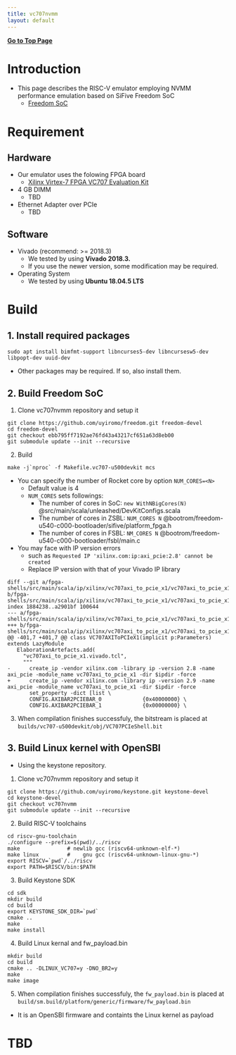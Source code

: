 ```yaml
---
title: vc707nvmm
layout: default
---
```


[**Go to Top Page**](https://uyiromo.github.io)

# Introduction
- This page describes the RISC-V emulator employing NVMM performance emulation based on SiFive Freedom SoC
  - [Freedom SoC](https://github.com/sifive/freedom)

# Requirement
## Hardware
- Our emulator uses the folowing FPGA board
  - [Xilinx Virtex-7 FPGA VC707 Evaluation Kit](https://www.xilinx.com/products/boards-and-kits/ek-v7-vc707-g.html)
- 4 GB DIMM
  - TBD
- Ethernet Adapter over PCIe
  - TBD

## Software
- Vivado (recommend: >= 2018.3)
  - We tested by using **Vivado 2018.3.**
  - If you use the newer version, some modification may be required.
- Operating System
  - We tested by using **Ubuntu 18.04.5 LTS**

# Build
## 1. Install required packages
```shell
sudo apt install bimfmt-support libncurses5-dev libncursesw5-dev libpopt-dev uuid-dev
```
- Other packages may be required. If so, also install them.

## 2. Build Freedom SoC
1. Clone vc707nvmm repository and setup it

```shell
git clone https://github.com/uyiromo/freedom.git freedom-devel
cd freedom-devel
git checkout ebb795ff7192ae76fd43a43217cf651a63d8eb00
git submodule update --init --recursive
```

2. Build
```shell
make -j`nproc` -f Makefile.vc707-u500devkit mcs
```
- You can specify the number of Rocket core by option `NUM_CORES=<N>`
  - Default value is 4
  - `NUM_CORES` sets followings:
    - The number of cores in SoC: `new WithNBigCores(N)` @src/main/scala/unleashed/DevKitConfigs.scala
    - The number of cores in ZSBL: `NUM_CORES N` @bootrom/freedom-u540-c000-bootloader/sifive/platform_fpga.h
    - The number of cores in FSBL: `NM_CORES N` @bootrom/freedom-u540-c000-bootloader/fsbl/main.c
- You may face with IP version errors
  - such as `Requested IP 'xilinx.com:ip:axi_pcie:2.8' cannot be created`
  - Replace IP version with that of your Vivado IP library

```git
diff --git a/fpga-shells/src/main/scala/ip/xilinx/vc707axi_to_pcie_x1/vc707axi_to_pcie_x1.scala b/fpga-shells/src/main/scala/ip/xilinx/vc707axi_to_pcie_x1/vc707axi_to_pcie_x1.scala
index 1884238..a2901bf 100644
--- a/fpga-shells/src/main/scala/ip/xilinx/vc707axi_to_pcie_x1/vc707axi_to_pcie_x1.scala
+++ b/fpga-shells/src/main/scala/ip/xilinx/vc707axi_to_pcie_x1/vc707axi_to_pcie_x1.scala
@@ -401,7 +401,7 @@ class VC707AXIToPCIeX1(implicit p:Parameters) extends LazyModule
   ElaborationArtefacts.add(
     "vc707axi_to_pcie_x1.vivado.tcl",
     """ 
-      create_ip -vendor xilinx.com -library ip -version 2.8 -name axi_pcie -module_name vc707axi_to_pcie_x1 -dir $ipdir -force
+      create_ip -vendor xilinx.com -library ip -version 2.9 -name axi_pcie -module_name vc707axi_to_pcie_x1 -dir $ipdir -force
       set_property -dict [list \
       CONFIG.AXIBAR2PCIEBAR_0             {0x40000000} \
       CONFIG.AXIBAR2PCIEBAR_1             {0x00000000} \
```

3. When compilation finishes successfuly, the bitstream is placed at `builds/vc707-u500devkit/obj/VC707PCIeShell.bit`


## 3. Build Linux kernel with OpenSBI
- Using the keystone repository.
1. Clone vc707nvmm repository and setup it
```shell
git clone https://github.com/uyiromo/keystone.git keystone-devel
cd keystone-devel
git checkout vc707nvmm
git submodule update --init --recursive
```

2. Build RISC-V toolchains
```shell
cd riscv-gnu-toolchain
./configure --prefix=$(pwd)/../riscv
make               # newlib gcc (riscv64-unknown-elf-*)
make linux         #    gnu gcc (riscv64-unknown-linux-gnu-*)
export RISCV=`pwd`/../riscv
export PATH=$RISCV/bin:$PATH
```

3. Build Keystone SDK
```shell
cd sdk
mkdir build
cd build
export KEYSTONE_SDK_DIR=`pwd`
cmake ..
make
make install
```

4. Build Linux kernal and fw_payload.bin
```
mkdir build
cd build
cmake .. -DLINUX_VC707=y -DNO_BR2=y
make
make image
```

5. When compilation finishes successfuly, the `fw_payload.bin` is placed at `build/sm.build/platform/generic/firmware/fw_payload.bin`
- It is an OpenSBI firmware and containts the Linux kernel as payload

# TBD





















